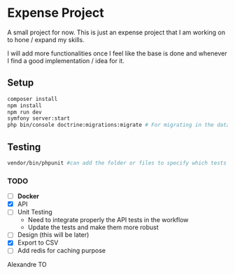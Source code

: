 # Expense Project

A small project for now. This is just an expense project that I am working on to hone / expand my skills. 

I will add more functionalities once I feel like the base is done and whenever I find a good implementation / idea for it.

## Setup

```Bash
composer install
npm install
npm run dev
symfony server:start
php bin/console doctrine:migrations:migrate # For migrating in the database
```

## Testing

```Bash
vendor/bin/phpunit #can add the folder or files to specify which tests to run instead of all
```

### TODO

- [ ] **Docker**
- [x] API
- [ ] Unit Testing
  - Need to integrate properly the API tests in the workflow
  - Update the tests and make them more robust
- [ ] Design (this will be later)
- [x] Export to CSV
- [ ] Add redis for caching purpose

Alexandre TO